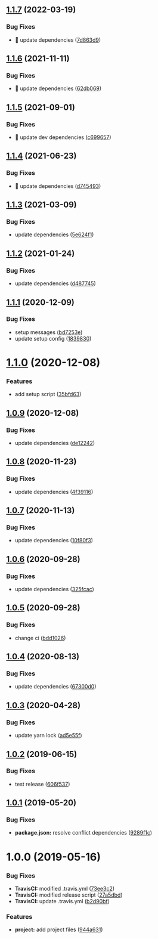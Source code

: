 ## [1.1.7](https://github.com/JimmyBeldone/open-source-starter/compare/v1.1.6...v1.1.7) (2022-03-19)


### Bug Fixes

* 🐛 update dependencies ([7d863d9](https://github.com/JimmyBeldone/open-source-starter/commit/7d863d9aa56c2eea97b74398651def4eaa0a7a53))

## [1.1.6](https://github.com/JimmyBeldone/open-source-starter/compare/v1.1.5...v1.1.6) (2021-11-11)


### Bug Fixes

* 🐛 update dependencies ([62db069](https://github.com/JimmyBeldone/open-source-starter/commit/62db069d3ae90f7070f744b6ce500abc576db3ec))

## [1.1.5](https://github.com/JimmyBeldone/open-source-starter/compare/v1.1.4...v1.1.5) (2021-09-01)


### Bug Fixes

* 🐛 update dev dependencies ([c699657](https://github.com/JimmyBeldone/open-source-starter/commit/c69965784335b407df0e6853a604bfc652d8849f))

## [1.1.4](https://github.com/JimmyBeldone/open-source-starter/compare/v1.1.3...v1.1.4) (2021-06-23)


### Bug Fixes

* 🐛 update dependencies ([d745493](https://github.com/JimmyBeldone/open-source-starter/commit/d7454933811ebd80774b9c6eacf3167f2b95a87f))

## [1.1.3](https://github.com/JimmyBeldone/open-source-starter/compare/v1.1.2...v1.1.3) (2021-03-09)


### Bug Fixes

* update dependencies ([5e624f1](https://github.com/JimmyBeldone/open-source-starter/commit/5e624f19bffbb970f3cb17fd7d82d065c3e38ec7))

## [1.1.2](https://github.com/JimmyBeldone/open-source-starter/compare/v1.1.1...v1.1.2) (2021-01-24)


### Bug Fixes

* update dependencies ([d487745](https://github.com/JimmyBeldone/open-source-starter/commit/d48774564e438e069788264d2bf817e188a7ccfb))

## [1.1.1](https://github.com/JimmyBeldone/open-source-starter/compare/v1.1.0...v1.1.1) (2020-12-09)


### Bug Fixes

* setup messages ([bd7253e](https://github.com/JimmyBeldone/open-source-starter/commit/bd7253e0fcfce90d48ad48179fbbf6b0e31fb732))
* update setup config ([1839830](https://github.com/JimmyBeldone/open-source-starter/commit/1839830bf230903f801b3afb2464f38d9ba58764))

# [1.1.0](https://github.com/JimmyBeldone/open-source-starter/compare/v1.0.9...v1.1.0) (2020-12-08)


### Features

* add setup script ([35bfd63](https://github.com/JimmyBeldone/open-source-starter/commit/35bfd639950f9a0f124b4c1483afa82d68fcbc4f))

## [1.0.9](https://github.com/JimmyBeldone/open-source-starter/compare/v1.0.8...v1.0.9) (2020-12-08)


### Bug Fixes

* update dependencies ([de12242](https://github.com/JimmyBeldone/open-source-starter/commit/de1224281dfcd6f39dfc552c9930d5c8d3a34024))

## [1.0.8](https://github.com/JimmyBeldone/open-source-starter/compare/v1.0.7...v1.0.8) (2020-11-23)


### Bug Fixes

* update dependencies ([4f39116](https://github.com/JimmyBeldone/open-source-starter/commit/4f39116b619ba8010c9cb35d9a2a3d6813fd01c3))

## [1.0.7](https://github.com/JimmyBeldone/open-source-starter/compare/v1.0.6...v1.0.7) (2020-11-13)


### Bug Fixes

* update dependencies ([10f80f3](https://github.com/JimmyBeldone/open-source-starter/commit/10f80f3691738cf78aa798bbaff6764679a38954))

## [1.0.6](https://github.com/JimmyBeldone/open-source-starter/compare/v1.0.5...v1.0.6) (2020-09-28)


### Bug Fixes

* update dependencies ([325fcac](https://github.com/JimmyBeldone/open-source-starter/commit/325fcac54e4c3f551cdb32e42de15f7bfab08fd3))

## [1.0.5](https://github.com/JimmyBeldone/open-source-starter/compare/v1.0.4...v1.0.5) (2020-09-28)


### Bug Fixes

* change ci ([bdd1026](https://github.com/JimmyBeldone/open-source-starter/commit/bdd10267f9b7fbbb6eaf5238e706bc716f2a127b))

## [1.0.4](https://github.com/JimmyBeldone/open-source-starter/compare/v1.0.3...v1.0.4) (2020-08-13)


### Bug Fixes

* update dependencies ([67300d0](https://github.com/JimmyBeldone/open-source-starter/commit/67300d041d5021fca5fcf7d0c2cee0a4414c6a54))

## [1.0.3](https://github.com/JimmyBeldone/open-source-starter/compare/v1.0.2...v1.0.3) (2020-04-28)


### Bug Fixes

* update yarn lock ([ad5e55f](https://github.com/JimmyBeldone/open-source-starter/commit/ad5e55f7d5566a83c330ba31b84609fa96680be3))

## [1.0.2](https://github.com/JimmyBeldone/open-source-starter/compare/v1.0.1...v1.0.2) (2019-06-15)


### Bug Fixes

* test release ([606f537](https://github.com/JimmyBeldone/open-source-starter/commit/606f537))

## [1.0.1](https://github.com/JimmyBeldone/open-source-starter/compare/v1.0.0...v1.0.1) (2019-05-20)


### Bug Fixes

* **package.json:** resolve conflict dependencies ([9289f1c](https://github.com/JimmyBeldone/open-source-starter/commit/9289f1c))

# 1.0.0 (2019-05-16)


### Bug Fixes

* **TravisCI:** modified .travis.yml ([73ee3c2](https://github.com/JimmyBeldone/open-source-starter/commit/73ee3c2))
* **TravisCI:** modified release script ([27a5dbd](https://github.com/JimmyBeldone/open-source-starter/commit/27a5dbd))
* **TravisCI:** update .travis.yml ([b2d90bf](https://github.com/JimmyBeldone/open-source-starter/commit/b2d90bf))


### Features

* **project:** add project files ([944a631](https://github.com/JimmyBeldone/open-source-starter/commit/944a631))
